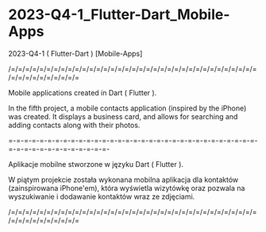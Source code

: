 # 2023-Q4-1_Flutter-Dart_Mobile-Apps
2023-Q4-1 ( Flutter-Dart ) [Mobile-Apps]

/=/=/=/=/=/=/=/=/=/=/=/=/=/=/=/=/=/=/=/=/=/=/=/=/=/=/=/=/=/=/=/=/=/=/=/=/=/=/=/=/=/=/=/=/=

Mobile applications created in Dart ( Flutter ).

In the fifth project, a mobile contacts application (inspired by the iPhone) was created.
It displays a business card, and allows for searching and adding contacts along with their photos.

=-=-=-=-=-=-=-=-=-=-=-=-=-=-=-=-=-=-=-=-=-=-=-=-=-=-=-=-=-=-=-=-=-=-=-=-=-=-=-=-=-=-=-=-=-

Aplikacje mobilne stworzone w języku Dart ( Flutter ).

W piątym projekcie została wykonana mobilna aplikacja dla kontaktów (zainspirowana iPhone'em),
która wyświetla wizytówkę oraz pozwala na wyszukiwanie i dodawanie kontaktów wraz ze zdjęciami.

/=/=/=/=/=/=/=/=/=/=/=/=/=/=/=/=/=/=/=/=/=/=/=/=/=/=/=/=/=/=/=/=/=/=/=/=/=/=/=/=/=/=/=/=/=
